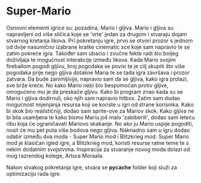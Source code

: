 # Super-Mario
Osnovni elementi igrice su: pozadina, Mario i gljiva. Mario i gljiva su napravljeni od više sličica koje se 'vrte' jedan za drugom i stvaraju dojam stvarnog kretanja likova. Pri pokretanju igre, prvo se otvori prozor s jednom od dvije nasumično izabrane kratke cinematic sce koje sam napravio te se zatim pokreće igra. Također sam ubacio i zvučne fekte radi što boljeg doživljaja te mogućnost interakcije između likova. Kada Mario svojim fireballom pogodi gljivu, broj pogodaka se povisi te je cilj skupiti što više pogodaka prije nego gljiva dotakne Maria te se tada igra završava i prozor zatvara. Da bude zanimljivije, napravio sam da se gljiva, kako igra prolazi, sve brže kreće. No kako Mario nebi bio bespomoćan protiv gljive, omogućeno mu je da preskače gljivu. Kako bi program znao kada su se Mario i gljiva dodirnuli, oko njih sam napravio hitbox. Zatim sam dodao mogućnost mijenjanja resursa koji se koriste u igri od strane korisnika. Kako bi skok bio realističniji, dodao sam sprite-ove za Mariov skok. Kako gljiva ne bi bila usamljena te kako bismo Mariu još malo 'zabiberili', dodao sam leteću ribu koja će ograničavati Mariovo skakanje. No ako ju Mario uspije pogoditi, nosit će mu pet puta više bodova nego gljiva. Naknadno sam u igru dodao odabir između dva moda - Super Mario mod i Blitzkrieg mod. Super Mario mod je klasičan igled igre, a Blitzkrieg mod, koristi resurse ratne teme te s nekim dodatnim svojstvima. Inspiracija za stvaranje novog moda dolazi od mog razrendog kolege, Artura Moraala.

Nakon stvakog pokretanja igre, stvara se __pycache__ folder koji služi za optimizaciju rada igre. 
